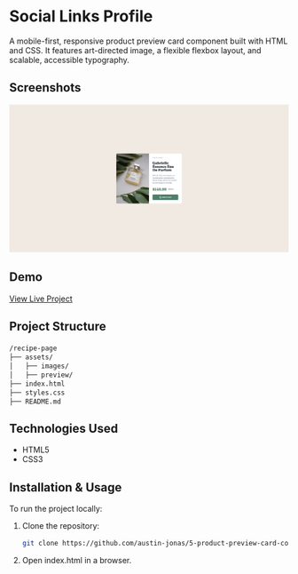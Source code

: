 
# Social Links Profile

A mobile-first, responsive product preview card component built with HTML and CSS. It features art-directed image, a flexible flexbox layout, and scalable, accessible typography.
## Screenshots

![Project Screenshot](assets/preview/desktop-preview.png)

## Demo

[View Live Project](https://5-product-preview-card-component.vercel.app/)

## Project Structure

```
/recipe-page
├── assets/
│   ├── images/
│   ├── preview/
├── index.html
├── styles.css
├── README.md
```

## Technologies Used

- HTML5
- CSS3

## Installation & Usage

To run the project locally:

1. Clone the repository:
   ```sh
   git clone https://github.com/austin-jonas/5-product-preview-card-component.git
   ```
2. Open index.html in a browser.